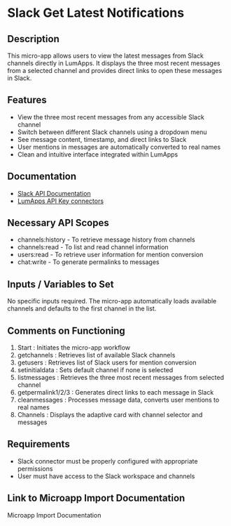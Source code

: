# Slack Get Latest Notifications

## Description
This micro-app allows users to view the latest messages from Slack channels directly in LumApps. It displays the three most recent messages from a selected channel and provides direct links to open these messages in Slack.

## Features
- View the three most recent messages from any accessible Slack channel
- Switch between different Slack channels using a dropdown menu
- See message content, timestamp, and direct links to Slack
- User mentions in messages are automatically converted to real names
- Clean and intuitive interface integrated within LumApps

## Documentation
- [Slack API Documentation](https://api.slack.com/docs)
- [LumApps API Key connectors](https://docs.lumapps.com/docs/admin-l7993326440200267extensions)

## Necessary API Scopes
- channels:history - To retrieve message history from channels
- channels:read - To list and read channel information
- users:read - To retrieve user information for mention conversion
- chat:write - To generate permalinks to messages

## Inputs / Variables to Set
No specific inputs required. The micro-app automatically loads available channels and defaults to the first channel in the list.

## Comments on Functioning
1. Start : Initiates the micro-app workflow
2. getchannels : Retrieves list of available Slack channels
3. getusers : Retrieves list of Slack users for mention conversion
4. setinitialdata : Sets default channel if none is selected
5. listmessages : Retrieves the three most recent messages from selected channel
6. getpermalink1/2/3 : Generates direct links to each message in Slack
7. cleanmessages : Processes message data, converts user mentions to real names
8. Channels : Displays the adaptive card with channel selector and messages

## Requirements
- Slack connector must be properly configured with appropriate permissions
- User must have access to the Slack workspace and channels

## Link to Microapp Import Documentation
Microapp Import Documentation